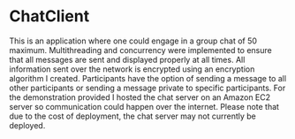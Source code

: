 # ChatClient

This is an application where one could engage in a group chat of 50 maximum. Multithreading and concurrency were implemented to ensure that all messages are sent and displayed properly at all times. All information sent over the network is encrypted using an encryption algorithm I created. Participants have the option of sending a message to all other participants or sending a message private to specific participants. For the demonstration provided I hosted the chat server on an Amazon EC2 server so communication could happen over the internet. Please note that due to the cost of deployment, the chat server may not currently be deployed.
